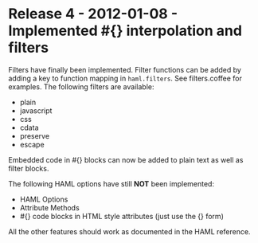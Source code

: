 # Release 4 - 2012-01-08 - Implemented \#{} interpolation and filters

Filters have finally been implemented. Filter functions can be added by adding a key to function mapping in `haml.filters`.
See filters.coffee for examples. The following filters are available:

* plain
* javascript
* css
* cdata
* preserve
* escape

Embedded code in \#{} blocks can now be added to plain text as well as filter blocks.

The following HAML options have still **NOT** been implemented:

* HAML Options
* Attribute Methods
* \#{} code blocks in HTML style attributes (just use the {} form)

All the other features should work as documented in the HAML reference.

